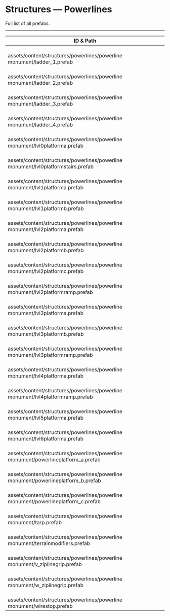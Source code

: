 # Structures — Powerlines
Full list of all <Badge type="warning" text="27"/> prefabs.

---
| ID & Path |
| --- |
| <a href="#3617423816"><Badge id="3617423816" type="tip" text="#"/></a> <Badge type="tip" text="3617423816"/> <Badge type="info" text="MeshLOD"/> <br> assets/content/structures/powerlines/powerline monument/ladder_1.prefab |
| <a href="#2766371688"><Badge id="2766371688" type="tip" text="#"/></a> <Badge type="tip" text="2766371688"/> <Badge type="info" text="MeshLOD"/> <br> assets/content/structures/powerlines/powerline monument/ladder_2.prefab |
| <a href="#485301390"><Badge id="485301390" type="tip" text="#"/></a> <Badge type="tip" text="485301390"/> <Badge type="info" text="MeshLOD"/> <br> assets/content/structures/powerlines/powerline monument/ladder_3.prefab |
| <a href="#2523018281"><Badge id="2523018281" type="tip" text="#"/></a> <Badge type="tip" text="2523018281"/> <Badge type="info" text="MeshLOD"/> <br> assets/content/structures/powerlines/powerline monument/ladder_4.prefab |
| <a href="#3472637175"><Badge id="3472637175" type="tip" text="#"/></a> <Badge type="tip" text="3472637175"/> <Badge type="info" text="MeshLOD"/> <br> assets/content/structures/powerlines/powerline monument/lvl0platforma.prefab |
| <a href="#4056231082"><Badge id="4056231082" type="tip" text="#"/></a> <Badge type="tip" text="4056231082"/> <Badge type="info" text="RendererLOD"/> <br> assets/content/structures/powerlines/powerline monument/lvl0platformstairs.prefab |
| <a href="#3993604682"><Badge id="3993604682" type="tip" text="#"/></a> <Badge type="tip" text="3993604682"/> <Badge type="info" text="RendererLOD"/> <br> assets/content/structures/powerlines/powerline monument/lvl1platforma.prefab |
| <a href="#3962454932"><Badge id="3962454932" type="tip" text="#"/></a> <Badge type="tip" text="3962454932"/> <Badge type="info" text="RendererLOD"/> <br> assets/content/structures/powerlines/powerline monument/lvl1platformb.prefab |
| <a href="#3981725197"><Badge id="3981725197" type="tip" text="#"/></a> <Badge type="tip" text="3981725197"/> <Badge type="info" text="RendererLOD"/> <br> assets/content/structures/powerlines/powerline monument/lvl2platforma.prefab |
| <a href="#2323731256"><Badge id="2323731256" type="tip" text="#"/></a> <Badge type="tip" text="2323731256"/> <Badge type="info" text="RendererLOD"/> <br> assets/content/structures/powerlines/powerline monument/lvl2platformb.prefab |
| <a href="#3434759682"><Badge id="3434759682" type="tip" text="#"/></a> <Badge type="tip" text="3434759682"/> <Badge type="info" text="RendererLOD"/> <br> assets/content/structures/powerlines/powerline monument/lvl2platformc.prefab |
| <a href="#2811130798"><Badge id="2811130798" type="tip" text="#"/></a> <Badge type="tip" text="2811130798"/> <Badge type="info" text="RendererLOD"/> <br> assets/content/structures/powerlines/powerline monument/lvl2platformramp.prefab |
| <a href="#2482475806"><Badge id="2482475806" type="tip" text="#"/></a> <Badge type="tip" text="2482475806"/> <Badge type="info" text="RendererLOD"/> <br> assets/content/structures/powerlines/powerline monument/lvl3platforma.prefab |
| <a href="#3547936875"><Badge id="3547936875" type="tip" text="#"/></a> <Badge type="tip" text="3547936875"/> <Badge type="info" text="RendererLOD"/> <br> assets/content/structures/powerlines/powerline monument/lvl3platformb.prefab |
| <a href="#471625532"><Badge id="471625532" type="tip" text="#"/></a> <Badge type="tip" text="471625532"/> <Badge type="info" text="MeshLOD"/> <br> assets/content/structures/powerlines/powerline monument/lvl3platformramp.prefab |
| <a href="#513721107"><Badge id="513721107" type="tip" text="#"/></a> <Badge type="tip" text="513721107"/> <Badge type="info" text="RendererLOD"/> <br> assets/content/structures/powerlines/powerline monument/lvl4platforma.prefab |
| <a href="#3430729341"><Badge id="3430729341" type="tip" text="#"/></a> <Badge type="tip" text="3430729341"/> <Badge type="info" text="RendererLOD"/> <br> assets/content/structures/powerlines/powerline monument/lvl4platformramp.prefab |
| <a href="#802640967"><Badge id="802640967" type="tip" text="#"/></a> <Badge type="tip" text="802640967"/> <Badge type="info" text="RendererLOD"/> <br> assets/content/structures/powerlines/powerline monument/lvl5platforma.prefab |
| <a href="#3525121917"><Badge id="3525121917" type="tip" text="#"/></a> <Badge type="tip" text="3525121917"/> <Badge type="info" text="RendererLOD"/> <br> assets/content/structures/powerlines/powerline monument/lvl6platforma.prefab |
| <a href="#1130095975"><Badge id="1130095975" type="tip" text="#"/></a> <Badge type="tip" text="1130095975"/>  <br> assets/content/structures/powerlines/powerline monument/powerlineplatform_a.prefab |
| <a href="#1516670113"><Badge id="1516670113" type="tip" text="#"/></a> <Badge type="tip" text="1516670113"/>  <br> assets/content/structures/powerlines/powerline monument/powerlineplatform_b.prefab |
| <a href="#3383545412"><Badge id="3383545412" type="tip" text="#"/></a> <Badge type="tip" text="3383545412"/>  <br> assets/content/structures/powerlines/powerline monument/powerlineplatform_c.prefab |
| <a href="#199796403"><Badge id="199796403" type="tip" text="#"/></a> <Badge type="tip" text="199796403"/> <Badge type="info" text="ColliderInfo"/> <Badge type="info" text="MeshLOD"/> <br> assets/content/structures/powerlines/powerline monument/tarp.prefab |
| <a href="#1768226695"><Badge id="1768226695" type="tip" text="#"/></a> <Badge type="tip" text="1768226695"/>  <br> assets/content/structures/powerlines/powerline monument/terrainmodifiers.prefab |
| <a href="#2908679470"><Badge id="2908679470" type="tip" text="#"/></a> <Badge type="tip" text="2908679470"/>  <br> assets/content/structures/powerlines/powerline monument/v_ziplinegrip.prefab |
| <a href="#2681328596"><Badge id="2681328596" type="tip" text="#"/></a> <Badge type="tip" text="2681328596"/>  <br> assets/content/structures/powerlines/powerline monument/w_ziplinegrip.prefab |
| <a href="#182103442"><Badge id="182103442" type="tip" text="#"/></a> <Badge type="tip" text="182103442"/> <Badge type="info" text="MeshLOD"/> <br> assets/content/structures/powerlines/powerline monument/wirestop.prefab |
